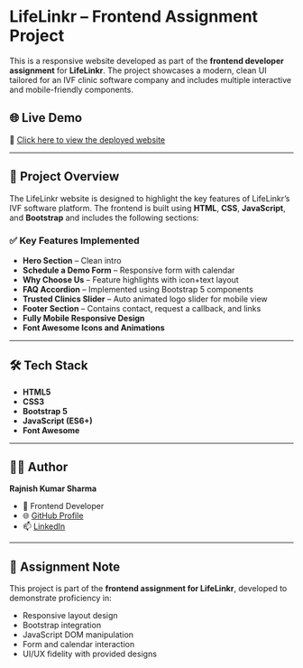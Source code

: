# LifeLinkr – Frontend Assignment Project

This is a responsive website developed as part of the **frontend developer assignment** for **LifeLinkr**. The project showcases a modern, clean UI tailored for an IVF clinic software company and includes multiple interactive and mobile-friendly components.

## 🌐 Live Demo

🔗 [Click here to view the deployed website](https://7rajnishsharma.github.io/LifeLinkr/)

---

## 📌 Project Overview

The LifeLinkr website is designed to highlight the key features of LifeLinkr’s IVF software platform. The frontend is built using **HTML**, **CSS**, **JavaScript**, and **Bootstrap** and includes the following sections:

### ✅ Key Features Implemented

- **Hero Section** – Clean intro 
- **Schedule a Demo Form** – Responsive form with calendar 
- **Why Choose Us** – Feature highlights with icon+text layout
- **FAQ Accordion** – Implemented using Bootstrap 5 components
- **Trusted Clinics Slider** – Auto animated logo slider for mobile view
- **Footer Section** – Contains contact, request a callback, and links
- **Fully Mobile Responsive Design**
- **Font Awesome Icons and Animations**

---

## 🛠️ Tech Stack

- **HTML5**
- **CSS3**
- **Bootstrap 5**
- **JavaScript (ES6+)**
- **Font Awesome**


---

## 👨‍💻 Author

**Rajnish Kumar Sharma**

* 💼 Frontend Developer
* 🌐 [GitHub Profile](https://github.com/7rajnishsharma)
* 📫 [LinkedIn](https://www.linkedin.com/in/rjnish/)

---

## 📝 Assignment Note

This project is part of the **frontend assignment for LifeLinkr**, developed to demonstrate proficiency in:

* Responsive layout design
* Bootstrap integration
* JavaScript DOM manipulation
* Form and calendar interaction
* UI/UX fidelity with provided designs



